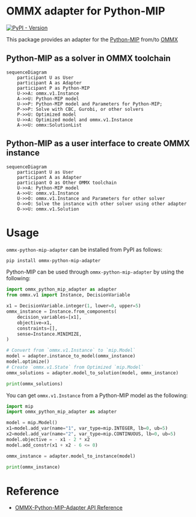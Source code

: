 OMMX adapter for Python-MIP
============================
[![PyPI - Version](https://img.shields.io/pypi/v/ommx-python-mip-adapter)](https://pypi.org/project/ommx-python-mip-adapter/)

This package provides an adapter for the [Python-MIP](https://www.python-mip.com/) from/to [OMMX](https://github.com/Jij-Inc/ommx)

Python-MIP as a solver in OMMX toolchain
-----------------------------------------
```mermaid
sequenceDiagram
    participant U as User
    participant A as Adapter
    participant P as Python-MIP
    U->>A: ommx.v1.Instance
    A->>U: Python-MIP model
    U->>P: Python-MIP model and Parameters for Python-MIP;
    P->>P: Solve with CBC, Gurobi, or other solvers
    P->>U: Optimized model
    U->>A: Optimized model and ommx.v1.Instance
    A->>U: ommx:SolutionList
```

Python-MIP as a user interface to create OMMX instance
-------------------------------------------------------
```mermaid
sequenceDiagram
    participant U as User
    participant A as Adapter
    participant O as Other OMMX toolchain
    U->>A: Python-MIP model
    A->>U: ommx.v1.Instance
    U->>O: ommx.v1.Instance and Parameters for other solver
    O->>O: Solve the instance with other solver using other adapter
    O->>U: ommx.v1.Solution
```

Usage
======
`ommx-python-mip-adapter` can be installed from PyPI as follows:

```bash
pip install ommx-python-mip-adapter
```

Python-MIP can be used through `ommx-python-mip-adapter` by using the following:

```python markdown-code-runner
import ommx_python_mip_adapter as adapter
from ommx.v1 import Instance, DecisionVariable

x1 = DecisionVariable.integer(1, lower=0, upper=5)
ommx_instance = Instance.from_components(
    decision_variables=[x1],
    objective=x1,
    constraints=[],
    sense=Instance.MINIMIZE,
)

# Convert from `ommx.v1.Instance` to `mip.Model`
model = adapter.instance_to_model(ommx_instance)
model.optimize()
# Create `ommx.v1.State` from Optimized `mip.Model`
ommx_solutions = adapter.model_to_solution(model, ommx_instance)

print(ommx_solutions)
```

You can get `ommx.v1.Instance` from a Python-MIP model as the following:

```python markdown-code-runner
import mip
import ommx_python_mip_adapter as adapter

model = mip.Model()
x1=model.add_var(name="1", var_type=mip.INTEGER, lb=0, ub=5)
x2=model.add_var(name="2", var_type=mip.CONTINUOUS, lb=0, ub=5)
model.objective = - x1 - 2 * x2
model.add_constr(x1 + x2 - 6 <= 0)

ommx_instance = adapter.model_to_instance(model)

print(ommx_instance)
```

Reference
==============
- [OMMX-Python-MIP-Adapter API Reference](https://jij-inc.github.io/ommx-python-mip-adapter/index.html)

